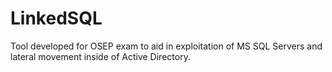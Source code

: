 # LinkedSQL
Tool developed for OSEP exam to aid in exploitation of MS SQL Servers and lateral movement inside of Active Directory.
